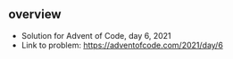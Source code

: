 ## overview 
   * Solution for Advent of Code, day 6, 2021
   *  Link to problem: https://adventofcode.com/2021/day/6 
